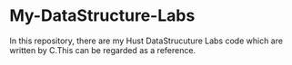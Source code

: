# My-DataStructure-Labs
In this repository, there are my Hust DataStrucuture Labs code which are written by C.This can be regarded as  a reference.
